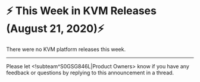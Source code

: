 # :zap: This Week in KVM Releases (August 21, 2020):zap:

There were no KVM platform releases this week.

---
Please let <!subteam^S0GSG846L|Product Owners> know if you have any feedback or questions by replying to this announcement in a thread.

